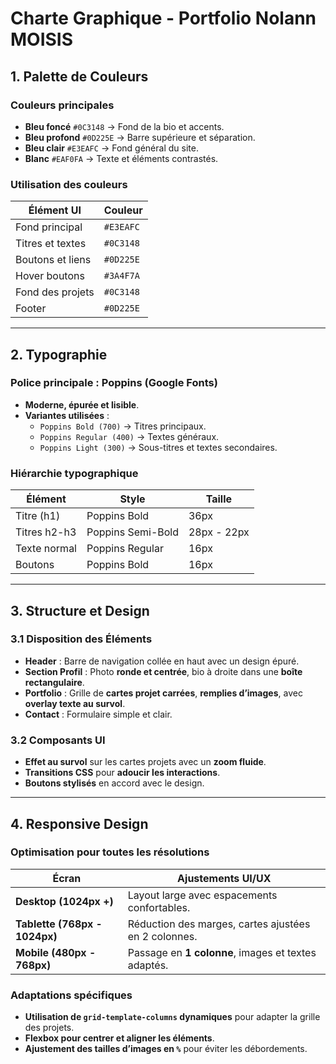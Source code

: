 # Charte Graphique - Portfolio Nolann MOISIS

## 1. Palette de Couleurs

### **Couleurs principales**
- **Bleu foncé** `#0C3148` → Fond de la bio et accents.
- **Bleu profond** `#0D225E` → Barre supérieure et séparation.
- **Bleu clair** `#E3EAFC` → Fond général du site.
- **Blanc** `#EAF0FA` → Texte et éléments contrastés.

### **Utilisation des couleurs**
| Élément UI              | Couleur    |
|-------------------------|-----------|
| Fond principal         | `#E3EAFC`  |
| Titres et textes       | `#0C3148`  |
| Boutons et liens       | `#0D225E`  |
| Hover boutons          | `#3A4F7A`  |
| Fond des projets      | `#0C3148`  |
| Footer                | `#0D225E`  |

---

## 2. Typographie

### **Police principale : Poppins (Google Fonts)**
- **Moderne, épurée et lisible**.
- **Variantes utilisées** :
    - `Poppins Bold (700)` → Titres principaux.
    - `Poppins Regular (400)` → Textes généraux.
    - `Poppins Light (300)` → Sous-titres et textes secondaires.

### **Hiérarchie typographique**
| Élément        | Style            | Taille    |
|---------------|-----------------|-----------|
| Titre (h1)   | Poppins Bold     | 36px      |
| Titres h2-h3 | Poppins Semi-Bold | 28px - 22px |
| Texte normal | Poppins Regular  | 16px      |
| Boutons      | Poppins Bold     | 16px      |

---

## 3. Structure et Design

### **3.1 Disposition des Éléments**
- **Header** : Barre de navigation collée en haut avec un design épuré.
- **Section Profil** : Photo **ronde et centrée**, bio à droite dans une **boîte rectangulaire**.
- **Portfolio** : Grille de **cartes projet carrées**, **remplies d’images**, avec **overlay texte au survol**.
- **Contact** : Formulaire simple et clair.

### **3.2 Composants UI**
- **Effet au survol** sur les cartes projets avec un **zoom fluide**.
- **Transitions CSS** pour **adoucir les interactions**.
- **Boutons stylisés** en accord avec le design.

---

## 4. Responsive Design

### **Optimisation pour toutes les résolutions**
| Écran                 | Ajustements UI/UX |
|-----------------------|------------------|
| **Desktop (1024px +)** | Layout large avec espacements confortables. |
| **Tablette (768px - 1024px)** | Réduction des marges, cartes ajustées en 2 colonnes. |
| **Mobile (480px - 768px)** | Passage en **1 colonne**, images et textes adaptés. |

### **Adaptations spécifiques**
- **Utilisation de `grid-template-columns` dynamiques** pour adapter la grille des projets.
- **Flexbox pour centrer et aligner les éléments**.
- **Ajustement des tailles d’images en `%`** pour éviter les débordements.